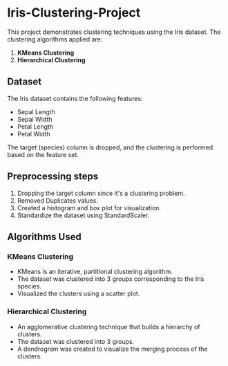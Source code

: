 # Iris-Clustering-Project

This project demonstrates clustering techniques using the Iris dataset. The clustering algorithms applied are:

1. **KMeans Clustering**
2. **Hierarchical Clustering**

## Dataset

The Iris dataset contains the following features:
- Sepal Length
- Sepal Width
- Petal Length
- Petal Width

The target (species) column is dropped, and the clustering is performed based on the feature set.

## Preprocessing steps
1. Dropping the target column since it's a clustering problem.
2. Removed Duplicates values.
3. Created a histogram and box plot for visualization.
4. Standardize the dataset using StandardScaler.

## Algorithms Used

### KMeans Clustering
- KMeans is an iterative, partitional clustering algorithm.
- The dataset was clustered into 3 groups corresponding to the Iris species.
- Visualized the clusters using a scatter plot.

### Hierarchical Clustering
- An agglomerative clustering technique that builds a hierarchy of clusters.
- The dataset was clustered into 3 groups.
- A dendrogram was created to visualize the merging process of the clusters.
